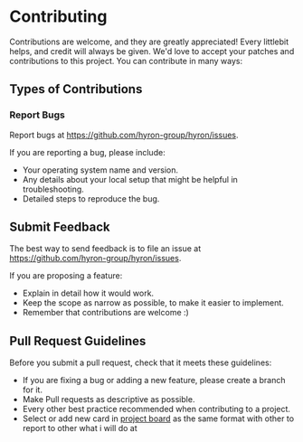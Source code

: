 # Contributing

Contributions are welcome, and they are greatly appreciated! Every littlebit helps, and credit will always be given. We'd love to accept your patches and contributions to this project. You can contribute in many ways:

## Types of Contributions

### Report Bugs

Report bugs at https://github.com/hyron-group/hyron/issues.

If you are reporting a bug, please include:

* Your operating system name and version.
* Any details about your local setup that might be helpful in troubleshooting.
* Detailed steps to reproduce the bug.

## Submit Feedback

The best way to send feedback is to file an issue at https://github.com/hyron-group/hyron/issues.

If you are proposing a feature:

* Explain in detail how it would work.
* Keep the scope as narrow as possible, to make it easier to implement.
* Remember that contributions are welcome :)

## Pull Request Guidelines

Before you submit a pull request, check that it meets these guidelines:

* If you are fixing a bug or adding a new feature, please create a branch for it.
* Make Pull requests as descriptive as possible.
* Every other best practice recommended when contributing to a project.
* Select or add new card in [project board](https://github.com/hyron-group/hyron/projects) as the same format with other to report to other what i will do at
